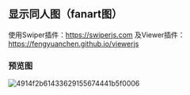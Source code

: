 ## 显示同人图（fanart图）

使用Swiper插件：https://swiperjs.com
及Viewer插件：https://fengyuanchen.github.io/viewerjs

### 预览图
![4914f2b61433629155674441b5f0006](https://github.com/jackloves111/emby-front-end-mod/assets/89971817/3ddfebb8-be1b-462b-8911-a34284aa56d7)
